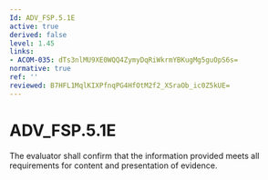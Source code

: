 ```yaml
---
Id: ADV_FSP.5.1E
active: true
derived: false
level: 1.45
links:
- ACOM-035: dTs3nlMU9XE0WQQ4ZymyDqRiWkrmYBKugMg5guOpS6s=
normative: true
ref: ''
reviewed: B7HFL1MqlKIXPfnqPG4HfOtM2f2_XSraOb_ic0Z5kUE=
---
```


# ADV_FSP.5.1E

The evaluator shall confirm that the information provided meets all requirements for content and presentation of evidence.